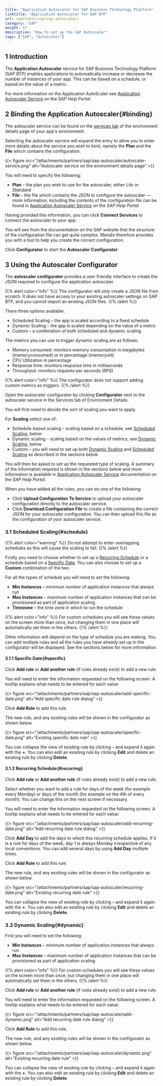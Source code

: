 ```yaml
---
title: "Application Autoscaler for SAP Business Technology Platform"
linktitle: "Application Autoscaler for SAP BTP"
url: /partners/sap/sap-autoscaler/
category: "SAP"
weight: 47
description: "How to set up the SAP Autoscaler"
tags: ["SAP", "Autoscaler"]
---
```


## 1 Introduction

The **Application Autoscaler** service for SAP Business Technology Platform (SAP BTP) enables applications to automatically increase or decrease the number of instances of your app. This can be based on a schedule, or based on the value of a metric.

For more information on the Application AutoScaler see [Application Autoscaler Service](https://help.sap.com/viewer/7472b7d13d5d4862b2b06a730a2df086/Cloud/en-US/4ad999a0be664160a08514ba4ce6430c.html) on the *SAP Help Portal*.

## 2 Binding the Application Autoscaler{#binding}

The autoscaler service can be found on the [services tab](/developerportal/deploy/sap-cloud-platform/#binding-services) of the environment details page of your app's environment.

Selecting the autoscaler service will expand the entry to allow you to enter more details about the service you wish to bind, namely the **Plan** and the **File** which contains the configuration.

{{< figure src="/attachments/partners/sap/sap-autoscaler/autoscaler-service.png" alt="Autoscaler service on the environment details page" >}}

You will need to specify the following:

* **Plan** – the plan you wish to use for the autoscaler, either *Lite* or *Standard*
* **File** – the file which contains the JSON to configure the autoscaler — more information, including the contents of the configuration file can be found in [Application Autoscaler Service](https://help.sap.com/viewer/7472b7d13d5d4862b2b06a730a2df086/Cloud/en-US/4ad999a0be664160a08514ba4ce6430c.html) on the *SAP Help Portal*

Having provided this information, you can click **Connect Services** to connect the autoscaler to your app.

You will see from the documentation on the SAP website that the structure of the configuration file can get quite complex. Mendix therefore provides you with a tool to help you create the correct configuration.

Click **Configurator** to start the **Autoscaler Configurator**.

## 3 Using the Autoscaler Configurator

The **autoscaler configurator** provides a user friendly interface to create the JSON required to configure the application autoscaler.

{{% alert color="info" %}}
The configurator will only create a JSON file from scratch. It does not have access to your existing autoscaler settings on SAP BTP, and you cannot import an existing JSON files.
{{% /alert %}}

There three options available:

* Scheduled Scaling – the app is scaled according to a fixed schedule
* Dynamic Scaling – the app is scaled depending on the value of a metric
* Custom – a combination of both scheduled and dynamic scaling

The metrics you can use to trigger dynamic scaling are as follows:

* Memory consumed: monitors memory consumption in megabytes (memoryconsumed) or in percentage (memoryutil)
* CPU Utilization in percentage
* Response time: monitors response time in milliseconds
* Throughput: monitors requests per seconds (RPS)

{{% alert color="info" %}}
The configurator does not support adding custom metrics as triggers.
{{% /alert %}}

Open the autoscaler configurator by clicking **Configurator** next to the autoscaler service in the Services tab of Environment Details.

You will first need to decide the sort of scaling you want to apply.

For **Scaling** select one of:

* Schedule-based scaling – scaling based on a schedule, see [Scheduled Scaling](#schedule), below
* Dynamic scaling – scaling based on the values of metrics, see [Dynamic Scaling](#dynamic), below
* Custom – you will need to set up both [Dynamic Scaling](#dynamic) and [Scheduled Scaling](#schedule) as described in the sections below

You will then be asked to set up the requested type of scaling. A summary of the information required is shown in the sections below and more information is available in [Application Autoscaler Service](https://help.sap.com/viewer/7472b7d13d5d4862b2b06a730a2df086/Cloud/en-US/4ad999a0be664160a08514ba4ce6430c.html) documentation on the *SAP Help Portal*.

When you have added all the rules, you can do one of the following:

* Click **Upload Configuration To Service** to upload your autoscaler configuration directly to the autoscaler service.
* Click **Download Configuration File** to create a file containing the correct JSON for your autoscaler configuration. You can then upload this file as the configuration of your autoscaler service.

### 3.1 Scheduled Scaling{#schedule}

{{% alert color="warning" %}}
Do not attempt to enter overlapping schedules as this will cause the scaling to fail.
{{% /alert %}}

Firstly you need to choose whether to set up a [Recurring Schedule](#recurring) or a schedule based on a [Specific Date](#specific). You can also choose to set up a **Custom** combination of the two.

For all the types of schedule you will need to set the following:

* **Min Instances** – minimum number of application instances that always run
* **Max Instances** – maximum number of application instances that can be provisioned as part of application scaling
* **Timezone** – the time zone in which to run the schedule

{{% alert color="info" %}}
For custom schedules you will see these values on the screen more than once, but changing them in one place will automatically set them in the others.
{{% /alert %}}

Other information will depend on the type of schedule you are making. You can add multiple rules and all the rules you have already set up in the configurator will be displayed. See the sections below for more information.

#### 3.1.1 Specific Date{#specific}

Click **Add rule** or **Add another rule** (if rules already exist) to add a new rule.

You will need to enter the information requested on the following screen. A tooltip explains what needs to be entered for each value:

{{< figure src="/attachments/partners/sap/sap-autoscaler/add-specific-date.png" alt="Add specific date rule dialog" >}}

Click **Add Rule** to add this rule.

The new rule, and any existing rules will be shown in the configurator as shown below.

{{< figure src="/attachments/partners/sap/sap-autoscaler/specific-date.png" alt="Existing specific date rule" >}}

You can collapse the view of existing rule by clicking **-** and expand it again with the **+**.
You can also edit an existing rule by clicking **Edit** and delete an existing rule by clicking **Delete**.

#### 3.1.2 Recurring Schedule{#recurring}

Click **Add rule** or **Add another rule** (if rules already exist) to add a new rule.

Select whether you want to add a rule for days of the week (for example every Monday) or days of the month (for example on the 4th of every month). You can change this on the next screen if necessary.

You will need to enter the information requested on the following screen. A tooltip explains what needs to be entered for each value:

{{< figure src="/attachments/partners/sap/sap-autoscaler/add-recurring-date.png" alt="Add recurring date rule dialog" >}}

Click **Add Day** to add the days to which this recurring schedule applies. If it is a rule for days of the week, day 1 is always Monday irrespective of any local conventions. You can add several days by using **Add Day** multiple times.

Click **Add Rule** to add this rule.

The new rule, and any existing rules will be shown in the configurator as shown below.

{{< figure src="/attachments/partners/sap/sap-autoscaler/recurring-date.png" alt="Existing recurring date rule" >}}

You can collapse the view of existing rule by clicking **-** and expand it again with the **+**.
You can also edit an existing rule by clicking **Edit** and delete an existing rule by clicking **Delete**.

### 3.2 Dynamic Scaling{#dynamic}

First you will need to set the following:

* **Min Instances** – minimum number of application instances that always run
* **Max Instances** – maximum number of application instances that can be provisioned as part of application scaling

{{% alert color="info" %}}
For custom schedules you will see these values on the screen more than once, but changing them in one place will automatically set them in the others.
{{% /alert %}}

Click **Add rule** or **Add another rule** (if rules already exist) to add a new rule.

You will need to enter the information requested on the following screen. A tooltip explains what needs to be entered for each value:

{{< figure src="/attachments/partners/sap/sap-autoscaler/add-dynamic.png" alt="Add recurring date rule dialog" >}}

Click **Add Rule** to add this rule.

The new rule, and any existing rules will be shown in the configurator as shown below.

{{< figure src="/attachments/partners/sap/sap-autoscaler/dynamic.png" alt="Existing recurring date rule" >}}

You can collapse the view of existing rule by clicking **-** and expand it again with the **+**.
You can also edit an existing rule by clicking **Edit** and delete an existing rule by clicking **Delete**.

